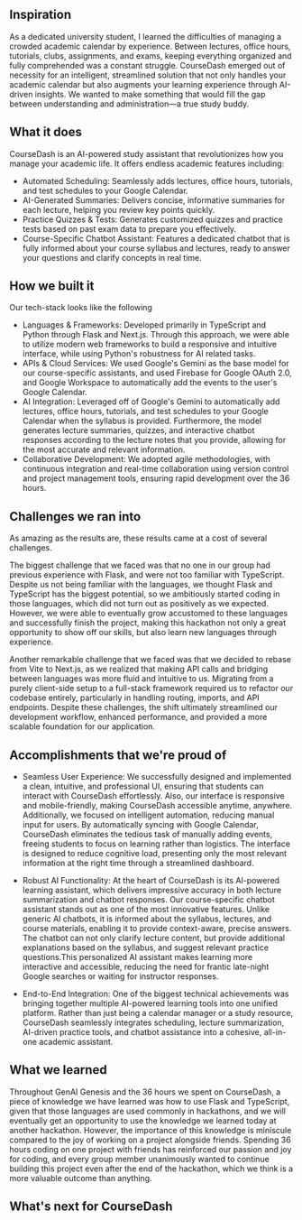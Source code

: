 ## Inspiration
As a dedicated university student, I learned the difficulties of managing a crowded academic calendar by experience. Between lectures, office hours, tutorials, clubs, assignments, and exams, keeping everything organized and fully comprehended was a constant struggle. CourseDash emerged out of necessity for an intelligent, streamlined solution that not only handles your academic calendar but also augments your learning experience through AI-driven insights. We wanted to make something that would fill the gap between understanding and administration—a true study buddy.

## What it does
CourseDash is an AI-powered study assistant that revolutionizes how you manage your academic life. It offers endless academic features including:
- Automated Scheduling: Seamlessly adds lectures, office hours, tutorials, and test schedules to your Google Calendar.
- AI-Generated Summaries: Delivers concise, informative summaries for each lecture, helping you review key points quickly.
- Practice Quizzes & Tests: Generates customized quizzes and practice tests based on past exam data to prepare you effectively.
- Course-Specific Chatbot Assistant: Features a dedicated chatbot that is fully informed about your course syllabus and lectures, ready to answer your questions and clarify concepts in real time.

## How we built it
Our tech-stack looks like the following 
- Languages & Frameworks: Developed primarily in TypeScript and Python through Flask and Next.js. Through this approach, we were able to utilize modern web frameworks to build a responsive and intuitive interface, while using Python's robustness for AI related tasks.
- APIs & Cloud Services: We used Google's Gemini as the base model for our course-specific assistants, and used Firebase for Google OAuth 2.0, and Google Workspace to automatically add the events to the user's Google Calendar.
- AI Integration: Leveraged off of Google's Gemini to automatically add lectures, office hours, tutorials, and test schedules to your Google Calendar when the syllabus is provided. Furthermore, the model generates lecture summaries, quizzes, and interactive chatbot responses according to the lecture notes that you provide, allowing for the most accurate and relevant information.
- Collaborative Development: We adopted agile methodologies, with continuous integration and real-time collaboration using version control and project management tools, ensuring rapid development over the 36 hours.

## Challenges we ran into
As amazing as the results are, these results came at a cost of several challenges.

The biggest challenge that we faced was that no one in our group had previous experience with Flask, and were not too familiar with TypeScript. Despite us not being familiar with the languages, we thought Flask and TypeScript has the biggest potential, so we ambitiously started coding in those languages, which did not turn out as positively as we expected. However, we were able to eventually grow accustomed to these languages and successfully finish the project, making this hackathon not only a great opportunity to show off our skills, but also learn new languages through experience. 

Another remarkable challenge that we faced was that we decided to rebase from Vite to Next.js, as we realized that making API calls and bridging between languages was more fluid and intuitive to us. Migrating from a purely client-side setup to a full-stack framework required us to refactor our codebase entirely, particularly in handling routing, imports, and API endpoints. Despite these challenges, the shift ultimately streamlined our development workflow, enhanced performance, and provided a more scalable foundation for our application.

## Accomplishments that we're proud of
- Seamless User Experience: We successfully designed and implemented a clean, intuitive, and professional UI, ensuring that students can interact with CourseDash effortlessly. Also, our interface is responsive and mobile-friendly, making CourseDash accessible anytime, anywhere. Additionally, we focused on intelligent automation, reducing manual input for users. By automatically syncing with Google Calendar, CourseDash eliminates the tedious task of manually adding events, freeing students to focus on learning rather than logistics. The interface is designed to reduce cognitive load, presenting only the most relevant information at the right time through a streamlined dashboard.

- Robust AI Functionality: At the heart of CourseDash is its AI-powered learning assistant, which delivers impressive accuracy in both lecture summarization and chatbot responses. Our course-specific chatbot assistant stands out as one of the most innovative features. Unlike generic AI chatbots, it is informed about the syllabus, lectures, and course materials, enabling it to provide context-aware, precise answers. The chatbot can not only clarify lecture content, but provide additional explanations based on the syllabus, and suggest relevant practice questions.This personalized AI assistant makes learning more interactive and accessible, reducing the need for frantic late-night Google searches or waiting for instructor responses.

- End-to-End Integration: One of the biggest technical achievements was bringing together multiple AI-powered learning tools into one unified platform. Rather than just being a calendar manager or a study resource, CourseDash seamlessly integrates scheduling, lecture summarization, AI-driven practice tools, and chatbot assistance into a cohesive, all-in-one academic assistant.

## What we learned
Throughout GenAI Genesis and the 36 hours we spent on CourseDash, a piece of knowledge we have learned was how to use Flask and TypeScript, given that those languages are used commonly in hackathons, and we will eventually get an opportunity to use the knowledge we learned today at another hackathon. However, the importance of this knowledge is miniscule compared to the joy of working on a project alongside friends. Spending 36 hours coding on one project with friends has reinforced our passion and joy for coding, and every group member unanimously wanted to continue building this project even after the end of the hackathon, which we think is a more valuable outcome than anything.
 
## What's next for CourseDash
